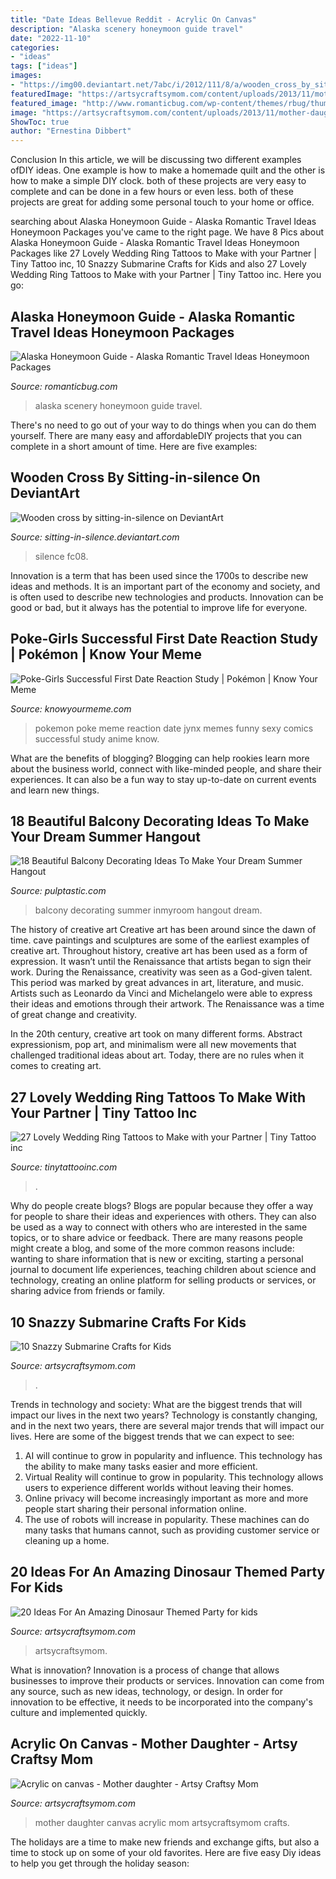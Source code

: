 ```yaml
---
title: "Date Ideas Bellevue Reddit - Acrylic On Canvas"
description: "Alaska scenery honeymoon guide travel"
date: "2022-11-10"
categories:
- "ideas"
tags: ["ideas"]
images:
- "https://img00.deviantart.net/7abc/i/2012/111/8/a/wooden_cross_by_sitting_in_silence-d4x2nu1.jpg"
featuredImage: "https://artsycraftsymom.com/content/uploads/2013/11/mother-daughter-acrylic-on-canvas.jpg"
featured_image: "http://www.romanticbug.com/wp-content/themes/rbug/thumbimg.php?src=wp-content/uploads/2013/03/Alaska1.jpg&amp;w=860&amp;h=350"
image: "https://artsycraftsymom.com/content/uploads/2013/11/mother-daughter-acrylic-on-canvas.jpg"
ShowToc: true
author: "Ernestina Dibbert"
---
```



Conclusion
In this article, we will be discussing two different examples ofDIY ideas. One example is how to make a homemade quilt and the other is how to make a simple DIY clock. both of these projects are very easy to complete and can be done in a few hours or even less. both of these projects are great for adding some personal touch to your home or office.

	

		
searching about Alaska Honeymoon Guide - Alaska Romantic Travel Ideas Honeymoon Packages you've came to the right page. We have 8 Pics about Alaska Honeymoon Guide - Alaska Romantic Travel Ideas Honeymoon Packages like 27 Lovely Wedding Ring Tattoos to Make with your Partner | Tiny Tattoo inc, 10 Snazzy Submarine Crafts for Kids and also 27 Lovely Wedding Ring Tattoos to Make with your Partner | Tiny Tattoo inc. Here you go:
		
    
## Alaska Honeymoon Guide - Alaska Romantic Travel Ideas Honeymoon Packages

<img loading=lazy src="http://www.romanticbug.com/wp-content/themes/rbug/thumbimg.php?src=wp-content/uploads/2013/03/Alaska1.jpg&amp;w=860&amp;h=350" onerror="this.onerror=null;this.src='https://tse3.mm.bing.net/th?id=OIP.iEVCtc7Xmh3j-RMOeVlLCQHaDA&amp;pid=15.1';" alt="Alaska Honeymoon Guide - Alaska Romantic Travel Ideas Honeymoon Packages">

_Source: romanticbug.com_

>alaska scenery honeymoon guide travel. 

	

There's no need to go out of your way to do things when you can do them yourself. There are many easy and affordableDIY projects that you can complete in a short amount of time. Here are five examples: 

    
## Wooden Cross By Sitting-in-silence On DeviantArt

<img loading=lazy src="https://img00.deviantart.net/7abc/i/2012/111/8/a/wooden_cross_by_sitting_in_silence-d4x2nu1.jpg" onerror="this.onerror=null;this.src='https://tse2.mm.bing.net/th?id=OIP.o_NboZL8s0WGFcN6GOtu3AHaJ4&amp;pid=15.1';" alt="Wooden cross by sitting-in-silence on DeviantArt">

_Source: sitting-in-silence.deviantart.com_

>silence fc08. 

	

Innovation is a term that has been used since the 1700s to describe new ideas and methods. It is an important part of the economy and society, and is often used to describe new technologies and products. Innovation can be good or bad, but it always has the potential to improve life for everyone.

    
## Poke-Girls Successful First Date Reaction Study | Pokémon | Know Your Meme

<img loading=lazy src="http://i0.kym-cdn.com/photos/images/facebook/000/633/117/a9c.jpg" onerror="this.onerror=null;this.src='https://tse2.mm.bing.net/th?id=OIP.RknyJRCG8XfSmzz6lW6piAHaK0&amp;pid=15.1';" alt="Poke-Girls Successful First Date Reaction Study | Pokémon | Know Your Meme">

_Source: knowyourmeme.com_

>pokemon poke meme reaction date jynx memes funny sexy comics successful study anime know. 

	

What are the benefits of blogging?
Blogging can help rookies learn more about the business world, connect with like-minded people, and share their experiences. It can also be a fun way to stay up-to-date on current events and learn new things.

    
## 18 Beautiful Balcony Decorating Ideas To Make Your Dream Summer Hangout

<img loading=lazy src="https://i2.wp.com/pulptastic.com/wp-content/uploads/2016/06/balcony-decorating-ideas-32-573c3b4633a0d__700.jpg?w=662" onerror="this.onerror=null;this.src='https://tse3.mm.bing.net/th?id=OIP.frXyJT12ZTfV_CLR7-XxwAHaLG&amp;pid=15.1';" alt="18 Beautiful Balcony Decorating Ideas To Make Your Dream Summer Hangout">

_Source: pulptastic.com_

>balcony decorating summer inmyroom hangout dream. 

	

The history of creative art
Creative art has been around since the dawn of time. cave paintings and sculptures are some of the earliest examples of creative art. Throughout history, creative art has been used as a form of expression. It wasn’t until the Renaissance that artists began to sign their work.
During the Renaissance, creativity was seen as a God-given talent. This period was marked by great advances in art, literature, and music. Artists such as Leonardo da Vinci and Michelangelo were able to express their ideas and emotions through their artwork. The Renaissance was a time of great change and creativity.

In the 20th century, creative art took on many different forms. Abstract expressionism, pop art, and minimalism were all new movements that challenged traditional ideas about art. Today, there are no rules when it comes to creating art.

    
## 27 Lovely Wedding Ring Tattoos To Make With Your Partner | Tiny Tattoo Inc

<img loading=lazy src="https://tinytattooinc.com/wp-content/uploads/2020/09/unique-wedding-ring-tattoos-with-arrows.jpg" onerror="this.onerror=null;this.src='https://tse4.mm.bing.net/th?id=OIP.yThEZt8A5iJTQ_F96TrKAgAAAA&amp;pid=15.1';" alt="27 Lovely Wedding Ring Tattoos to Make with your Partner | Tiny Tattoo inc">

_Source: tinytattooinc.com_

>. 

	

Why do people create blogs?
Blogs are popular because they offer a way for people to share their ideas and experiences with others. They can also be used as a way to connect with others who are interested in the same topics, or to share advice or feedback. There are many reasons people might create a blog, and some of the more common reasons include: wanting to share information that is new or exciting, starting a personal journal to document life experiences, teaching children about science and technology, creating an online platform for selling products or services, or sharing advice from friends or family.

    
## 10 Snazzy Submarine Crafts For Kids

<img loading=lazy src="https://artsycraftsymom.com/content/uploads/2021/04/Submarine-Crafts_Facebook.jpg" onerror="this.onerror=null;this.src='https://tse4.mm.bing.net/th?id=OIP.XHKyJnpJnVanc098yrzn4QHaD7&amp;pid=15.1';" alt="10 Snazzy Submarine Crafts for Kids">

_Source: artsycraftsymom.com_

>. 

	

Trends in technology and society: What are the biggest trends that will impact our lives in the next two years?
Technology is constantly changing, and in the next two years, there are several major trends that will impact our lives. Here are some of the biggest trends that we can expect to see: 
1) AI will continue to grow in popularity and influence. This technology has the ability to make many tasks easier and more efficient. 
2) Virtual Reality will continue to grow in popularity. This technology allows users to experience different worlds without leaving their homes. 
3) Online privacy will become increasingly important as more and more people start sharing their personal information online. 
4) The use of robots will increase in popularity. These machines can do many tasks that humans cannot, such as providing customer service or cleaning up a home.

    
## 20 Ideas For An Amazing Dinosaur Themed Party For Kids

<img loading=lazy src="https://i1.wp.com/artsycraftsymom.com/content/uploads/2017/09/20-Ideas-For-An-Amazing-Dinosaur-Themed-Party-for-kids-pin.jpg?fit=700%2C1000&amp;ssl=1" onerror="this.onerror=null;this.src='https://tse1.mm.bing.net/th?id=OIP.MyvnZv0boAmIIndsDlKK_gHaKl&amp;pid=15.1';" alt="20 Ideas For An Amazing Dinosaur Themed Party for kids">

_Source: artsycraftsymom.com_

>artsycraftsymom. 

	

What is innovation?
Innovation is a process of change that allows businesses to improve their products or services. Innovation can come from any source, such as new ideas, technology, or design. In order for innovation to be effective, it needs to be incorporated into the company's culture and implemented quickly.

    
## Acrylic On Canvas - Mother Daughter - Artsy Craftsy Mom

<img loading=lazy src="https://artsycraftsymom.com/content/uploads/2013/11/mother-daughter-acrylic-on-canvas.jpg" onerror="this.onerror=null;this.src='https://tse1.mm.bing.net/th?id=OIP.ZiUs-h1z5bnjvJQjZw3CjAAAAA&amp;pid=15.1';" alt="Acrylic on canvas - Mother daughter - Artsy Craftsy Mom">

_Source: artsycraftsymom.com_

>mother daughter canvas acrylic mom artsycraftsymom crafts. 

	

The holidays are a time to make new friends and exchange gifts, but also a time to stock up on some of your old favorites. Here are five easy Diy ideas to help you get through the holiday season: 

